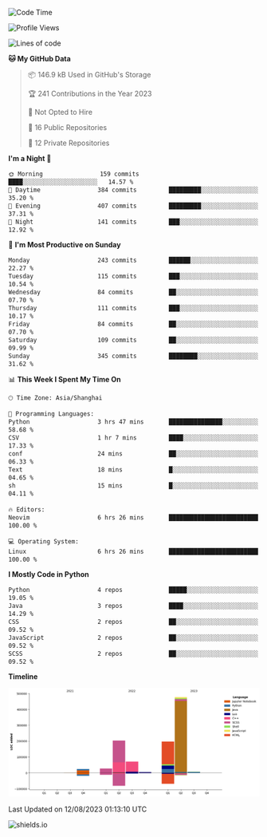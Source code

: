 <!--START_SECTION:waka-->
![Code Time](http://img.shields.io/badge/Code%20Time-322%20hrs%2053%20mins-blue)

![Profile Views](http://img.shields.io/badge/Profile%20Views-0-blue)

![Lines of code](https://img.shields.io/badge/From%20Hello%20World%20I%27ve%20Written-1.0%20million%20lines%20of%20code-blue)

**🐱 My GitHub Data** 

> 📦 146.9 kB Used in GitHub's Storage 
 > 
> 🏆 241 Contributions in the Year 2023
 > 
> 🚫 Not Opted to Hire
 > 
> 📜 16 Public Repositories 
 > 
> 🔑 12 Private Repositories 
 > 
**I'm a Night 🦉** 

```text
🌞 Morning                159 commits         ████░░░░░░░░░░░░░░░░░░░░░   14.57 % 
🌆 Daytime                384 commits         █████████░░░░░░░░░░░░░░░░   35.20 % 
🌃 Evening                407 commits         █████████░░░░░░░░░░░░░░░░   37.31 % 
🌙 Night                  141 commits         ███░░░░░░░░░░░░░░░░░░░░░░   12.92 % 
```
📅 **I'm Most Productive on Sunday** 

```text
Monday                   243 commits         ██████░░░░░░░░░░░░░░░░░░░   22.27 % 
Tuesday                  115 commits         ███░░░░░░░░░░░░░░░░░░░░░░   10.54 % 
Wednesday                84 commits          ██░░░░░░░░░░░░░░░░░░░░░░░   07.70 % 
Thursday                 111 commits         ███░░░░░░░░░░░░░░░░░░░░░░   10.17 % 
Friday                   84 commits          ██░░░░░░░░░░░░░░░░░░░░░░░   07.70 % 
Saturday                 109 commits         ██░░░░░░░░░░░░░░░░░░░░░░░   09.99 % 
Sunday                   345 commits         ████████░░░░░░░░░░░░░░░░░   31.62 % 
```


📊 **This Week I Spent My Time On** 

```text
🕑︎ Time Zone: Asia/Shanghai

💬 Programming Languages: 
Python                   3 hrs 47 mins       ███████████████░░░░░░░░░░   58.68 % 
CSV                      1 hr 7 mins         ████░░░░░░░░░░░░░░░░░░░░░   17.33 % 
conf                     24 mins             ██░░░░░░░░░░░░░░░░░░░░░░░   06.33 % 
Text                     18 mins             █░░░░░░░░░░░░░░░░░░░░░░░░   04.65 % 
sh                       15 mins             █░░░░░░░░░░░░░░░░░░░░░░░░   04.11 % 

🔥 Editors: 
Neovim                   6 hrs 26 mins       █████████████████████████   100.00 % 

💻 Operating System: 
Linux                    6 hrs 26 mins       █████████████████████████   100.00 % 
```

**I Mostly Code in Python** 

```text
Python                   4 repos             █████░░░░░░░░░░░░░░░░░░░░   19.05 % 
Java                     3 repos             ████░░░░░░░░░░░░░░░░░░░░░   14.29 % 
CSS                      2 repos             ██░░░░░░░░░░░░░░░░░░░░░░░   09.52 % 
JavaScript               2 repos             ██░░░░░░░░░░░░░░░░░░░░░░░   09.52 % 
SCSS                     2 repos             ██░░░░░░░░░░░░░░░░░░░░░░░   09.52 % 
```



**Timeline**

![Lines of Code chart](https://raw.githubusercontent.com/kopp4/kopp4/main/assets/bar_graph.png)


 Last Updated on 12/08/2023 01:13:10 UTC
<!--END_SECTION:waka-->
![shields.io](https://img.shields.io/github/commit-activity/w/kopp4/kopp4?color=g&label=abusing%20bot&style=flat-square)
